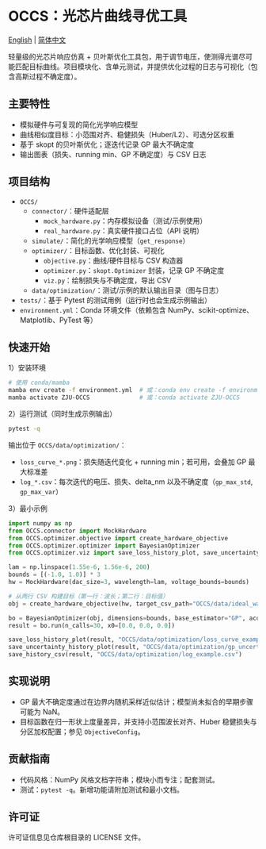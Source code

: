 # OCCS：光芯片曲线寻优工具

[English](./README.en.md) | [简体中文](./README.zh-CN.md)

轻量级的光芯片响应仿真 + 贝叶斯优化工具包，用于调节电压，使测得光谱尽可能匹配目标曲线。项目模块化、含单元测试，并提供优化过程的日志与可视化（包含高斯过程不确定度）。

## 主要特性

- 模拟硬件与可复现的简化光学响应模型
- 曲线相似度目标：小范围对齐、稳健损失（Huber/L2）、可选分区权重
- 基于 skopt 的贝叶斯优化；逐迭代记录 GP 最大不确定度
- 输出图表（损失、running min、GP 不确定度）与 CSV 日志

## 项目结构

- `OCCS/`
  - `connector/`：硬件适配层
    - `mock_hardware.py`：内存模拟设备（测试/示例使用）
    - `real_hardware.py`：真实硬件接口占位（API 说明）
  - `simulate/`：简化的光学响应模型（`get_response`）
  - `optimizer/`：目标函数、优化封装、可视化
    - `objective.py`：曲线/硬件目标与 CSV 构造器
    - `optimizer.py`：`skopt.Optimizer` 封装，记录 GP 不确定度
    - `viz.py`：绘制损失与不确定度，导出 CSV
  - `data/optimization/`：测试/示例的默认输出目录（图与日志）
- `tests/`：基于 Pytest 的测试用例（运行时也会生成示例输出）
- `environment.yml`：Conda 环境文件（依赖包含 NumPy、scikit-optimize、Matplotlib、PyTest 等）

## 快速开始

1）安装环境

```bash
# 使用 conda/mamba
mamba env create -f environment.yml  # 或：conda env create -f environment.yml
mamba activate ZJU-OCCS              # 或：conda activate ZJU-OCCS
```

2）运行测试（同时生成示例输出）

```bash
pytest -q
```

输出位于 `OCCS/data/optimization/`：

- `loss_curve_*.png`：损失随迭代变化 + running min；若可用，会叠加 GP 最大标准差
- `log_*.csv`：每次迭代的电压、损失、delta_nm 以及不确定度（`gp_max_std`, `gp_max_var`）

3）最小示例

```python
import numpy as np
from OCCS.connector import MockHardware
from OCCS.optimizer.objective import create_hardware_objective
from OCCS.optimizer.optimizer import BayesianOptimizer
from OCCS.optimizer.viz import save_loss_history_plot, save_uncertainty_history_plot, save_history_csv

lam = np.linspace(1.55e-6, 1.56e-6, 200)
bounds = [(-1.0, 1.0)] * 3
hw = MockHardware(dac_size=3, wavelength=lam, voltage_bounds=bounds)

# 从两行 CSV 构建目标（第一行：波长；第二行：目标值）
obj = create_hardware_objective(hw, target_csv_path="OCCS/data/ideal_waveform.csv", M=200)

bo = BayesianOptimizer(obj, dimensions=bounds, base_estimator="GP", acq_func="EI", random_state=42)
result = bo.run(n_calls=30, x0=[0.0, 0.0, 0.0])

save_loss_history_plot(result, "OCCS/data/optimization/loss_curve_example.png", title="BO Loss")
save_uncertainty_history_plot(result, "OCCS/data/optimization/gp_uncertainty.png", metric="std", title="GP Max Std")
save_history_csv(result, "OCCS/data/optimization/log_example.csv")
```

## 实现说明

- GP 最大不确定度通过在边界内随机采样近似估计；模型尚未拟合的早期步骤可能为 NaN。
- 目标函数在归一形状上度量差异，并支持小范围波长对齐、Huber 稳健损失与分区加权配置；参见 `ObjectiveConfig`。

## 贡献指南

- 代码风格：NumPy 风格文档字符串；模块小而专注；配套测试。
- 测试：`pytest -q`。新增功能请附加测试和最小文档。

## 许可证

许可证信息见仓库根目录的 LICENSE 文件。

